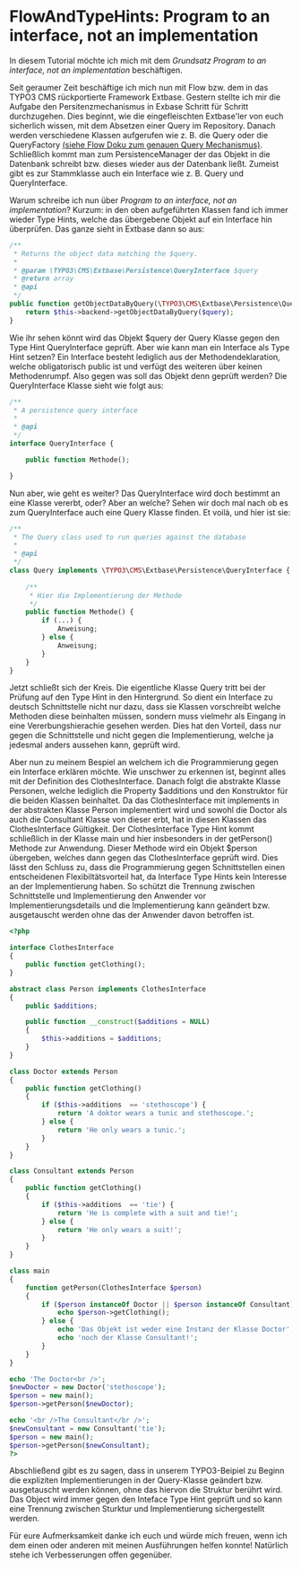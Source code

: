 FlowAndTypeHints: Program to an interface, not an implementation
================================================================
In diesem Tutorial möchte ich mich mit dem <i>Grundsatz Program to an interface, not an implementation</i> beschäftigen.

Seit geraumer Zeit beschäftige ich mich nun mit Flow bzw. dem in das TYPO3 CMS rückportierte Framework Extbase. Gestern stellte ich mir die Aufgabe den Persitenzmechanismus in Exbase Schritt für Schritt durchzugehen. Dies beginnt, wie die eingefleischten Extbase'ler von euch sicherlich wissen, mit dem Absetzen einer Query im <Model>Repository. Danach werden verschiedene Klassen aufgerufen wie z. B. die Query oder die QueryFactory [(siehe Flow Doku zum genauen Query Mechanismus)](http://docs.typo3.org/flow/TYPO3FlowDocumentation/stable/TheDefinitiveGuide/PartIII/Persistence.html). Schließlich kommt man zum PersistenceManager der das Objekt in die Datenbank schreibt bzw. dieses wieder aus der Datenbank ließt. Zumeist gibt es zur Stammklasse auch ein Interface wie z. B. Query und QueryInterface.

Warum schreibe ich nun über <i>Program to an interface, not an implementation</i>? Kurzum: in den oben aufgeführten Klassen fand ich immer wieder Type Hints, welche das übergebene Objekt auf ein Interface hin überprüfen. Das ganze sieht in Extbase dann so aus:

```php
/**
 * Returns the object data matching the $query.
 *
 * @param \TYPO3\CMS\Extbase\Persistence\QueryInterface $query
 * @return array
 * @api
 */
public function getObjectDataByQuery(\TYPO3\CMS\Extbase\Persistence\QueryInterface $query) {
	return $this->backend->getObjectDataByQuery($query);
}

```

Wie ihr sehen könnt wird das Objekt $query der Query Klasse gegen den Type Hint QueryInterface geprüft.
Aber wie kann man ein Interface als Type Hint setzen? Ein Interface besteht lediglich aus der Methodendeklaration, welche obligatorisch public ist und verfügt des weiteren über keinen Methodenrumpf. Also gegen was soll das Objekt denn geprüft werden? Die QueryInterface Klasse sieht wie folgt aus:

```php
/**
 * A persistence query interface
 *
 * @api
 */
interface QueryInterface {

	public function Methode();

}

```
Nun aber, wie geht es weiter? Das QueryInterface wird doch bestimmt an eine Klasse vererbt, oder? Aber an welche? Sehen wir doch mal nach ob es zum QueryInterface auch eine Query Klasse finden. Et voilà, und hier ist sie:

```php
/**
 * The Query class used to run queries against the database
 *
 * @api
 */
class Query implements \TYPO3\CMS\Extbase\Persistence\QueryInterface {
	
	/**
	 * Hier die Implementierung der Methode 
	 */
	public function Methode() {
		if (...) {
			Anweisung;
		} else {
			Anweisung;
		}
	}
}
```
Jetzt schließt sich der Kreis. Die eigentliche Klasse Query tritt bei der Prüfung auf den Type Hint in den Hintergrund. So dient ein Interface zu deutsch Schnittstelle nicht nur dazu, dass sie Klassen vorschreibt welche Methoden diese beinhalten müssen, sondern muss vielmehr als Eingang in eine Vererbungshierachie gesehen werden. Dies hat den Vorteil, dass nur gegen die Schnittstelle und nicht gegen die Implementierung, welche ja jedesmal anders aussehen kann, geprüft wird.

Aber nun zu meinem Bespiel an welchem ich die Programmierung gegen ein Interface erklären möchte. Wie unschwer zu erkennen ist, beginnt alles mit der Definition des ClothesInterface. Danach folgt die abstrakte Klasse Personen, welche lediglich die Property $additions und den Konstruktor für die beiden Klassen beinhaltet. Da das ClothesInterface mit implements in der abstrakten Klasse Person implementiert wird und sowohl die Doctor als auch die Consultant Klasse von dieser erbt, hat in diesen Klassen das ClothesInterface Gültigkeit. Der ClothesInterface Type Hint kommt schließlich in der Klasse main und hier insbesonders in der getPerson() Methode zur Anwendung. Dieser Methode wird ein Objekt $person übergeben, welches dann gegen das ClothesInterface geprüft wird. Dies lässt den Schluss zu, dass die Programmierung gegen Schnittstellen einen entscheidenen Flexibiltätsvorteil hat, da Interface Type Hints kein Interesse an der Implementierung haben. So schützt die Trennung zwischen Schnittstelle und Implementierung den Anwender vor Implementierungsdetails und die Implementierung kann geändert bzw. ausgetauscht werden ohne das der Anwender davon betroffen ist.

```php
<?php

interface ClothesInterface
{
    public function getClothing();
}

abstract class Person implements ClothesInterface
{
    public $additions;

    public function __construct($additions = NULL)
    {
        $this->additions = $additions;	
    }	
}

class Doctor extends Person
{
    public function getClothing()
    {
        if ($this->additions  == 'stethoscope') {
            return 'A doktor wears a tunic and stethoscope.';
        } else {
            return 'He only wears a tunic.';
        }	
    }
}

class Consultant extends Person
{
    public function getClothing()
    {		
        if ($this->additions  == 'tie') {
            return 'He is complete with a suit and tie!';
        } else {
            return 'He only wears a suit!';
        }
    }
}

class main
{
    function getPerson(ClothesInterface $person)
    {		
        if ($person instanceOf Doctor || $person instanceOf Consultant) {
            echo $person->getClothing();	
        } else {
            echo 'Das Objekt ist weder eine Instanz der Klasse Doctor';
            echo 'noch der Klasse Consultant!';
        }
    }
}

echo 'The Doctor<br />';
$newDoctor = new Doctor('stethoscope');
$person = new main();
$person->getPerson($newDoctor);

echo '<br />The Consultant</br />';
$newConsultant = new Consultant('tie');
$person = new main();
$person->getPerson($newConsultant);
?>

```

Abschließend gibt es zu sagen, dass in unserem TYPO3-Beipiel zu Beginn die expliziten Implementierungen in der Query-Klasse geändert bzw. ausgetauscht werden können, ohne das hiervon die Struktur berührt wird. Das Object wird immer gegen den Inteface Type Hint geprüft und so kann eine Trennung zwischen Sturktur und Implementierung sichergestellt werden.

Für eure Aufmerksamkeit danke ich euch und würde mich freuen, wenn ich dem einen oder anderen mit meinen Ausführungen helfen konnte! Natürlich stehe ich Verbesserungen offen gegenüber.
